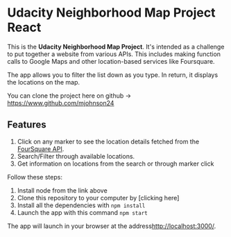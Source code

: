# Udacity Neighborhood Map Project React

This is the **Udacity Neighborhood Map Project**. It's intended as a challenge to put together a website from various APIs. This includes making function calls to Google Maps and other location-based services like Foursquare.

The app allows you to filter the list down as you type. In return, it displays the locations on the map.

You can clone the project here on github -> https://www.github.com/mjohnson24

## Features

1. Click on any marker to see the location details fetched from the [FourSquare API](https://developer.foursquare.com/).
2. Search/Filter through available locations.
3. Get information on locations from the search or through marker click

Follow these steps:

1. Install node from the link above
1. Clone this repository to your computer by [clicking here]
1. Install all the dependencies with `npm install`
1. Launch the app with this command `npm start`

The app will launch in your browser at the address[http://localhost:3000/](http://localhost:3000/).
